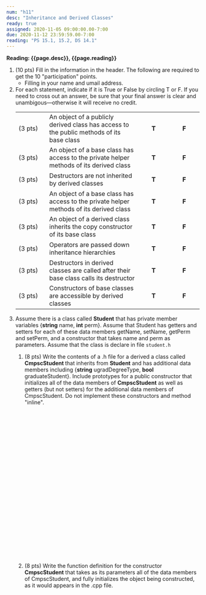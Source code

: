 ```yaml
---
num: "h11"
desc: "Inheritance and Derived Classes"
ready: true
assigned: 2020-11-05 09:00:00.00-7:00
due: 2020-11-12 23:59:59.00-7:00
reading: "PS 15.1, 15.2, DS 14.1"
---
```


<b>Reading: {{page.desc}}, {{page.reading}}</b>
 
<ol start="1">

<li>(10 pts) Fill in the information in the header. The following are required to get the 10 "participation" points.
    <ul>
    <li>Filling in your name and umail address.<br /></li>
    </ul>
 </li>

 <li> For each statement, indicate if it is True or False by circling T or F.  If you need to cross out an answer, be sure that your final answer is clear and unambigous&#8212;otherwise it will receive no credit.<p></p>

<table class="wikitable">
<tr>
<td style="width: 4em; height: 3em">(3 pts)
</td>
<td>An object of a publicly derived class has access to the public methods of its base class
</td>
<td style="text-align:center; width:4em; font-weight:bold;"> T
</td>
<td style="text-align:center; width:4em; font-weight:bold;"> F
</td></tr>
<tr>
<td>(3 pts)
</td>
<td style="height: 3em">An object of a base class has access to the private helper methods of its derived class
</td>
<td style="text-align:center; width:4em; font-weight:bold;"> T
</td>
<td style="text-align:center; width:4em; font-weight:bold;"> F
</td></tr>
<tr>
<td>(3 pts)
</td>
<td style="height: 3em">Destructors are not inherited by derived classes
</td>
<td style="text-align:center; width:4em; font-weight:bold;"> T
</td>
<td style="text-align:center; width:4em; font-weight:bold;"> F
</td></tr>
<tr>
<td>(3 pts)
</td>
<td style="height: 3em">An object of a base class has access to the private helper methods of its derived class
</td>
<td style="text-align:center; width:4em; font-weight:bold;"> T
</td>
<td style="text-align:center; width:4em; font-weight:bold;"> F
</td></tr>
<tr>
<td>(3 pts)
</td>
<td style="height: 3em">An object of a derived class inherits the copy constructor of its base class
</td>
<td style="text-align:center; width:4em; font-weight:bold;"> T
</td>
<td style="text-align:center; width:4em; font-weight:bold;"> F
</td></tr>
<tr>
<td>(3 pts)
</td>
<td style="height: 3em">Operators are passed down inheritance hierarchies
</td>
<td style="text-align:center; width:4em; font-weight:bold;"> T
</td>
<td style="text-align:center; width:4em; font-weight:bold;"> F
</td></tr>
<tr>
<td>(3 pts)
</td>
<td style="height: 3em">Destructors in derived classes are called after their base class calls its destructor
</td>
<td style="text-align:center; width:4em; font-weight:bold;"> T
</td>
<td style="text-align:center; width:4em; font-weight:bold;"> F
</td></tr>
<tr>
<td>(3 pts)
</td>
<td style="height: 3em">Constructors of base classes are accessible by derived classes
</td>
<td style="text-align:center; width:4em; font-weight:bold;"> T
</td>
<td style="text-align:center; width:4em; font-weight:bold;"> F
</td></tr>
</table>
</li>

<div class="pagebreak"></div>

<li>Assume there is a class called <b>Student</b> that has private member variables {<b>string</b> name, <b>int</b> perm}.   Assume that Student has getters and setters for each of these data members getName, setName, getPerm and setPerm, and a constructor that takes name and perm as parameters.  Assume that the class is declare in file <code>student.h</code><p></p>

<ol><li>(8 pts) Write the contents of a .h file for a derived a class called <b>CmpscStudent </b> that inherits from <b>Student</b> and has additional data members including {<b>string</b> ugradDegreeType, <b>bool</b> graduateStudent}.   Include prototypes for a public constructor that initializes all of the data members of <b>CmpscStudent</b> as well as getters (but not setters) for the additional data members of CmpscStudent.  Do not implement these constructors and method "inline".<div style="margin-top:28em;">&#160;</div></li>
<li>(8 pts) Write the function definition for the constructor <b>CmpscStudent</b> that takes as its parameters all of the data members of CmpscStudent, and fully initializes the object being constructed, as it would appears in the .cpp file.  <div style="margin-top:18em;">&#160;</div> </li>
</ol>
</li>

